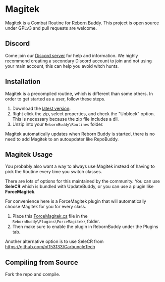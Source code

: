 # Magitek

Magitek is a Combat Routine for [Reborn Buddy](https://www.rebornbuddy.com/). This project is open source under GPLv3 and pull requests are welcome.

## Discord

Come join our [Discord server](https://discord.gg/uwbsn2E) for help and information. We highly recommend creating a secondary Discord account to join and not using your main account, this can help you avoid witch hunts.

## Installation

Magitek is a precompiled routine, which is different than some others. In order to get started as a user, follow these steps.

1. Download the [latest version](https://github.com/MagitekRB/MagitekRoutine/releases/latest/download/Magitek.zip).
2. Right click the zip, select properties, and check the "Unblock" option. This is necessary because the zip file includes a dll.
3. Unzip into your `RebornBuddy\Routines` folder.

Magitek automatically updates when Reborn Buddy is started, there is no need to add Magitek to an autoupdater like RepoBuddy.

## Magitek Usage

You probably also want a way to always use Magitek instead of having to pick the Routine every time you switch classes.

There are lots of options for this maintained by the community. You can use **SeleCR** which is bundled with UpdateBuddy, or you can use a plugin like **ForceMagitek**.

For convenience here is a ForceMagitek plugin that will automatically choose Magitek for you for every class. 

1. Place this [ForceMagitek.cs](https://raw.githubusercontent.com/MagitekRB/MagitekRoutine/master/Plugins/ForceMagitek/ForceMagitek.cs) file in the `RebornBuddy\Plugins\ForceMagitek\` folder. 
2. Then make sure to enable the plugin in RebornBuddy under the Plugins tab.

Another alternative option is to use SeleCR from https://github.com/nt153133/CarbuncleTech

## Compiling from Source

Fork the repo and compile.
